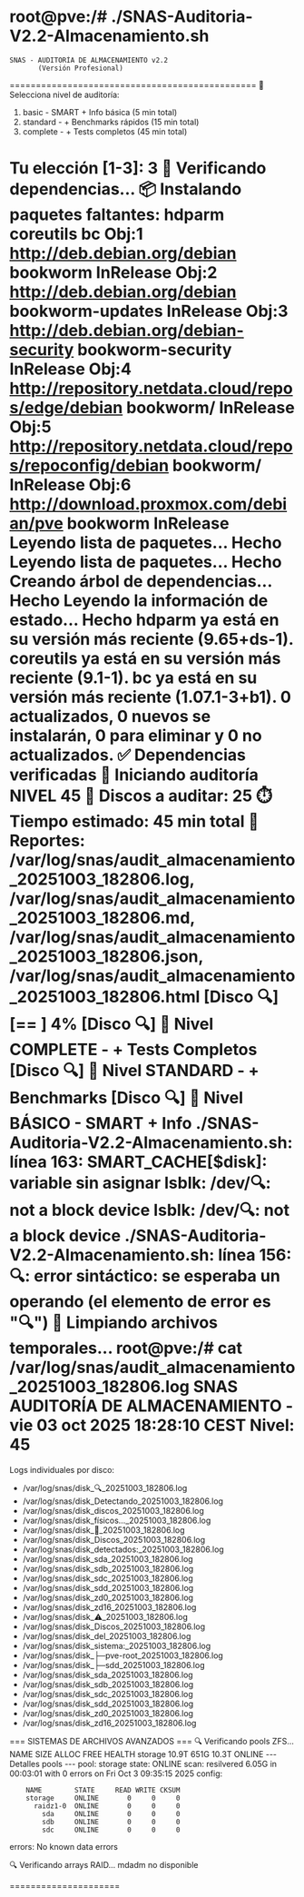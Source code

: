root@pve:/# ./SNAS-Auditoria-V2.2-Almacenamiento.sh
===============================================
    SNAS - AUDITORÍA DE ALMACENAMIENTO v2.2
           (Versión Profesional)
===============================================
🎯 Selecciona nivel de auditoría:
1) basic    - SMART + Info básica (5 min total)
2) standard - + Benchmarks rápidos (15 min total)
3) complete - + Tests completos (45 min total)

Tu elección [1-3]: 3
🔧 Verificando dependencias...
📦 Instalando paquetes faltantes: hdparm coreutils bc
Obj:1 http://deb.debian.org/debian bookworm InRelease
Obj:2 http://deb.debian.org/debian bookworm-updates InRelease
Obj:3 http://deb.debian.org/debian-security bookworm-security InRelease
Obj:4 http://repository.netdata.cloud/repos/edge/debian bookworm/ InRelease
Obj:5 http://repository.netdata.cloud/repos/repoconfig/debian bookworm/ InRelease
Obj:6 http://download.proxmox.com/debian/pve bookworm InRelease
Leyendo lista de paquetes... Hecho
Leyendo lista de paquetes... Hecho
Creando árbol de dependencias... Hecho
Leyendo la información de estado... Hecho
hdparm ya está en su versión más reciente (9.65+ds-1).
coreutils ya está en su versión más reciente (9.1-1).
bc ya está en su versión más reciente (1.07.1-3+b1).
0 actualizados, 0 nuevos se instalarán, 0 para eliminar y 0 no actualizados.
✅ Dependencias verificadas
🚀 Iniciando auditoría NIVEL 45
📀 Discos a auditar: 25
⏱️  Tiempo estimado: 45 min total
📄 Reportes: /var/log/snas/audit_almacenamiento_20251003_182806.log, /var/log/snas/audit_almacenamiento_20251003_182806.md, /var/log/snas/audit_almacenamiento_20251003_182806.json, /var/log/snas/audit_almacenamiento_20251003_182806.html
[Disco 🔍] [==                                                ] 4%
[Disco 🔍] 🚀 Nivel COMPLETE - + Tests Completos
[Disco 🔍] 🚀 Nivel STANDARD - + Benchmarks
[Disco 🔍] 🚀 Nivel BÁSICO - SMART + Info
./SNAS-Auditoria-V2.2-Almacenamiento.sh: línea 163: SMART_CACHE[$disk]: variable sin asignar
lsblk: /dev/🔍: not a block device
lsblk: /dev/🔍: not a block device
./SNAS-Auditoria-V2.2-Almacenamiento.sh: línea 156: 🔍: error sintáctico: se esperaba un operando (el elemento de error es "🔍")
🧹 Limpiando archivos temporales...
root@pve:/# cat /var/log/snas/audit_almacenamiento_20251003_182806.log
SNAS AUDITORÍA DE ALMACENAMIENTO - vie 03 oct 2025 18:28:10 CEST
Nivel: 45
==========================================
Logs individuales por disco:
  - /var/log/snas/disk_🔍_20251003_182806.log
  - /var/log/snas/disk_Detectando_20251003_182806.log
  - /var/log/snas/disk_discos_20251003_182806.log
  - /var/log/snas/disk_físicos..._20251003_182806.log
  - /var/log/snas/disk_📀_20251003_182806.log
  - /var/log/snas/disk_Discos_20251003_182806.log
  - /var/log/snas/disk_detectados:_20251003_182806.log
  - /var/log/snas/disk_sda_20251003_182806.log
  - /var/log/snas/disk_sdb_20251003_182806.log
  - /var/log/snas/disk_sdc_20251003_182806.log
  - /var/log/snas/disk_sdd_20251003_182806.log
  - /var/log/snas/disk_zd0_20251003_182806.log
  - /var/log/snas/disk_zd16_20251003_182806.log
  - /var/log/snas/disk_⚠️_20251003_182806.log
  - /var/log/snas/disk_Discos_20251003_182806.log
  - /var/log/snas/disk_del_20251003_182806.log
  - /var/log/snas/disk_sistema:_20251003_182806.log
  - /var/log/snas/disk_├─pve-root_20251003_182806.log
  - /var/log/snas/disk_├─sdd_20251003_182806.log
  - /var/log/snas/disk_sda_20251003_182806.log
  - /var/log/snas/disk_sdb_20251003_182806.log
  - /var/log/snas/disk_sdc_20251003_182806.log
  - /var/log/snas/disk_sdd_20251003_182806.log
  - /var/log/snas/disk_zd0_20251003_182806.log
  - /var/log/snas/disk_zd16_20251003_182806.log

=== SISTEMAS DE ARCHIVOS AVANZADOS ===
🔍 Verificando pools ZFS...
NAME      SIZE  ALLOC   FREE    HEALTH
storage  10.9T   651G  10.3T    ONLINE
--- Detalles pools ---
  pool: storage
 state: ONLINE
  scan: resilvered 6.05G in 00:03:01 with 0 errors on Fri Oct  3 09:35:15 2025
config:

        NAME        STATE     READ WRITE CKSUM
        storage     ONLINE       0     0     0
          raidz1-0  ONLINE       0     0     0
            sda     ONLINE       0     0     0
            sdb     ONLINE       0     0     0
            sdc     ONLINE       0     0     0

errors: No known data errors

🔍 Verificando arrays RAID...
mdadm no disponible


=====================
